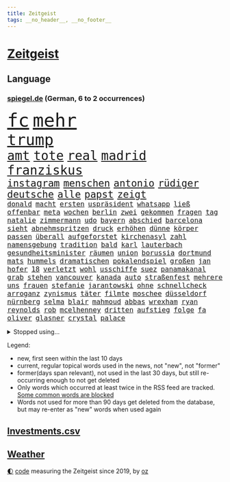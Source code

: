 ```yaml
---
title: Zeitgeist
tags: __no_header__, __no_footer__
---
```


# [Zeitgeist](https://oliz.io/zeitgeist/)

## Language

<h3><a href="https://www.spiegel.de" target="_blank">spiegel.de</a> (German, 6 to 2 occurrences)</h3>
<p style="font-family:monospace">
<span style="font-size:32pt"><a href="news_links.html#fc" class="current">fc</a></span>
<span style="font-size:32pt"><a href="news_links.html#mehr" class="current">mehr</a></span>
<br>
<span style="font-size:27pt"><a href="news_links.html#trump" class="current">trump</a></span>
<br>
<span style="font-size:22pt"><a href="news_links.html#amt" class="current">amt</a></span>
<span style="font-size:22pt"><a href="news_links.html#tote" class="current">tote</a></span>
<span style="font-size:22pt"><a href="news_links.html#real" class="current">real</a></span>
<span style="font-size:22pt"><a href="news_links.html#madrid" class="current">madrid</a></span>
<span style="font-size:22pt"><a href="news_links.html#franziskus" class="current">franziskus</a></span>
<br>
<span style="font-size:17pt"><a href="news_links.html#instagram" class="current">instagram</a></span>
<span style="font-size:17pt"><a href="news_links.html#menschen" class="current">menschen</a></span>
<span style="font-size:17pt"><a href="news_links.html#antonio" class="current">antonio</a></span>
<span style="font-size:17pt"><a href="news_links.html#rüdiger" class="current">rüdiger</a></span>
<span style="font-size:17pt"><a href="news_links.html#deutsche" class="current">deutsche</a></span>
<span style="font-size:17pt"><a href="news_links.html#alle" class="current">alle</a></span>
<span style="font-size:17pt"><a href="news_links.html#papst" class="current">papst</a></span>
<span style="font-size:17pt"><a href="news_links.html#zeigt" class="current">zeigt</a></span>
<br>
<span style="font-size:12pt"><a href="news_links.html#donald" class="current">donald</a></span>
<span style="font-size:12pt"><a href="news_links.html#macht" class="current">macht</a></span>
<span style="font-size:12pt"><a href="news_links.html#ersten" class="current">ersten</a></span>
<span style="font-size:12pt"><a href="news_links.html#uspräsident" class="current">uspräsident</a></span>
<span style="font-size:12pt"><a href="news_links.html#whatsapp" class="current">whatsapp</a></span>
<span style="font-size:12pt"><a href="news_links.html#ließ" class="current">ließ</a></span>
<span style="font-size:12pt"><a href="news_links.html#offenbar" class="current">offenbar</a></span>
<span style="font-size:12pt"><a href="news_links.html#meta" class="current">meta</a></span>
<span style="font-size:12pt"><a href="news_links.html#wochen" class="current">wochen</a></span>
<span style="font-size:12pt"><a href="news_links.html#berlin" class="current">berlin</a></span>
<span style="font-size:12pt"><a href="news_links.html#zwei" class="current">zwei</a></span>
<span style="font-size:12pt"><a href="news_links.html#gekommen" class="current">gekommen</a></span>
<span style="font-size:12pt"><a href="news_links.html#fragen" class="current">fragen</a></span>
<span style="font-size:12pt"><a href="news_links.html#tag" class="current">tag</a></span>
<span style="font-size:12pt"><a href="news_links.html#natalie" class="new">natalie</a></span>
<span style="font-size:12pt"><a href="news_links.html#zimmermann" class="current">zimmermann</a></span>
<span style="font-size:12pt"><a href="news_links.html#udo" class="current">udo</a></span>
<span style="font-size:12pt"><a href="news_links.html#bayern" class="current">bayern</a></span>
<span style="font-size:12pt"><a href="news_links.html#abschied" class="current">abschied</a></span>
<span style="font-size:12pt"><a href="news_links.html#barcelona" class="current">barcelona</a></span>
<span style="font-size:12pt"><a href="news_links.html#sieht" class="current">sieht</a></span>
<span style="font-size:12pt"><a href="news_links.html#abnehmspritzen" class="current">abnehmspritzen</a></span>
<span style="font-size:12pt"><a href="news_links.html#druck" class="current">druck</a></span>
<span style="font-size:12pt"><a href="news_links.html#erhöhen" class="current">erhöhen</a></span>
<span style="font-size:12pt"><a href="news_links.html#dünne" class="current">dünne</a></span>
<span style="font-size:12pt"><a href="news_links.html#körper" class="current">körper</a></span>
<span style="font-size:12pt"><a href="news_links.html#passen" class="current">passen</a></span>
<span style="font-size:12pt"><a href="news_links.html#überall" class="current">überall</a></span>
<span style="font-size:12pt"><a href="news_links.html#aufgeforstet" class="new">aufgeforstet</a></span>
<span style="font-size:12pt"><a href="news_links.html#kirchenasyl" class="new">kirchenasyl</a></span>
<span style="font-size:12pt"><a href="news_links.html#zahl" class="current">zahl</a></span>
<span style="font-size:12pt"><a href="news_links.html#namensgebung" class="new">namensgebung</a></span>
<span style="font-size:12pt"><a href="news_links.html#tradition" class="current">tradition</a></span>
<span style="font-size:12pt"><a href="news_links.html#bald" class="current">bald</a></span>
<span style="font-size:12pt"><a href="news_links.html#karl" class="current">karl</a></span>
<span style="font-size:12pt"><a href="news_links.html#lauterbach" class="current">lauterbach</a></span>
<span style="font-size:12pt"><a href="news_links.html#gesundheitsminister" class="current">gesundheitsminister</a></span>
<span style="font-size:12pt"><a href="news_links.html#räumen" class="current">räumen</a></span>
<span style="font-size:12pt"><a href="news_links.html#union" class="current">union</a></span>
<span style="font-size:12pt"><a href="news_links.html#borussia" class="current">borussia</a></span>
<span style="font-size:12pt"><a href="news_links.html#dortmund" class="current">dortmund</a></span>
<span style="font-size:12pt"><a href="news_links.html#mats" class="current">mats</a></span>
<span style="font-size:12pt"><a href="news_links.html#hummels" class="current">hummels</a></span>
<span style="font-size:12pt"><a href="news_links.html#dramatischen" class="current">dramatischen</a></span>
<span style="font-size:12pt"><a href="news_links.html#pokalendspiel" class="new">pokalendspiel</a></span>
<span style="font-size:12pt"><a href="news_links.html#großen" class="current">großen</a></span>
<span style="font-size:12pt"><a href="news_links.html#jan" class="current">jan</a></span>
<span style="font-size:12pt"><a href="news_links.html#hofer" class="new">hofer</a></span>
<span style="font-size:12pt"><a href="news_links.html#18" class="current">18</a></span>
<span style="font-size:12pt"><a href="news_links.html#verletzt" class="current">verletzt</a></span>
<span style="font-size:12pt"><a href="news_links.html#wohl" class="current">wohl</a></span>
<span style="font-size:12pt"><a href="news_links.html#usschiffe" class="new">usschiffe</a></span>
<span style="font-size:12pt"><a href="news_links.html#suez" class="new">suez</a></span>
<span style="font-size:12pt"><a href="news_links.html#panamakanal" class="current">panamakanal</a></span>
<span style="font-size:12pt"><a href="news_links.html#grab" class="current">grab</a></span>
<span style="font-size:12pt"><a href="news_links.html#stehen" class="current">stehen</a></span>
<span style="font-size:12pt"><a href="news_links.html#vancouver" class="new">vancouver</a></span>
<span style="font-size:12pt"><a href="news_links.html#kanada" class="current">kanada</a></span>
<span style="font-size:12pt"><a href="news_links.html#auto" class="current">auto</a></span>
<span style="font-size:12pt"><a href="news_links.html#straßenfest" class="new">straßenfest</a></span>
<span style="font-size:12pt"><a href="news_links.html#mehrere" class="current">mehrere</a></span>
<span style="font-size:12pt"><a href="news_links.html#uns" class="current">uns</a></span>
<span style="font-size:12pt"><a href="news_links.html#frauen" class="current">frauen</a></span>
<span style="font-size:12pt"><a href="news_links.html#stefanie" class="current">stefanie</a></span>
<span style="font-size:12pt"><a href="news_links.html#jarantowski" class="new">jarantowski</a></span>
<span style="font-size:12pt"><a href="news_links.html#ohne" class="current">ohne</a></span>
<span style="font-size:12pt"><a href="news_links.html#schnellcheck" class="current">schnellcheck</a></span>
<span style="font-size:12pt"><a href="news_links.html#arroganz" class="current">arroganz</a></span>
<span style="font-size:12pt"><a href="news_links.html#zynismus" class="new">zynismus</a></span>
<span style="font-size:12pt"><a href="news_links.html#täter" class="current">täter</a></span>
<span style="font-size:12pt"><a href="news_links.html#filmte" class="current">filmte</a></span>
<span style="font-size:12pt"><a href="news_links.html#moschee" class="current">moschee</a></span>
<span style="font-size:12pt"><a href="news_links.html#düsseldorf" class="current">düsseldorf</a></span>
<span style="font-size:12pt"><a href="news_links.html#nürnberg" class="current">nürnberg</a></span>
<span style="font-size:12pt"><a href="news_links.html#selma" class="new">selma</a></span>
<span style="font-size:12pt"><a href="news_links.html#blair" class="new">blair</a></span>
<span style="font-size:12pt"><a href="news_links.html#mahmoud" class="new">mahmoud</a></span>
<span style="font-size:12pt"><a href="news_links.html#abbas" class="current">abbas</a></span>
<span style="font-size:12pt"><a href="news_links.html#wrexham" class="new">wrexham</a></span>
<span style="font-size:12pt"><a href="news_links.html#ryan" class="current">ryan</a></span>
<span style="font-size:12pt"><a href="news_links.html#reynolds" class="current">reynolds</a></span>
<span style="font-size:12pt"><a href="news_links.html#rob" class="new">rob</a></span>
<span style="font-size:12pt"><a href="news_links.html#mcelhenney" class="new">mcelhenney</a></span>
<span style="font-size:12pt"><a href="news_links.html#dritten" class="current">dritten</a></span>
<span style="font-size:12pt"><a href="news_links.html#aufstieg" class="current">aufstieg</a></span>
<span style="font-size:12pt"><a href="news_links.html#folge" class="current">folge</a></span>
<span style="font-size:12pt"><a href="news_links.html#fa" class="current">fa</a></span>
<span style="font-size:12pt"><a href="news_links.html#oliver" class="current">oliver</a></span>
<span style="font-size:12pt"><a href="news_links.html#glasner" class="new">glasner</a></span>
<span style="font-size:12pt"><a href="news_links.html#crystal" class="current">crystal</a></span>
<span style="font-size:12pt"><a href="news_links.html#palace" class="current">palace</a></span>
</p>
<details>
<summary>Stopped using...</summary>
<p class="former" style="font-size:12pt">
diktator(1649) wahlkampf(1649) bedeuten(1648) vergeben(1648) vierte(1648) bitte(1647) gefährlichen(1647) fischer(1646) neuseeland(1646) sexuelle(1646) sicherheitsbehörden(1646) bundespräsident(1645) material(1645) positiv(1645) 2015(1644) anstieg(1643) ausgesprochen(1643) depressionen(1643) lust(1643) niveau(1643) nötig(1643) ruhe(1643) sekunden(1643) teilte(1643) philippinen(1642) provinz(1642) theater(1642) favoriten(1640) geliefert(1640) vergeblich(1640) 50000(1639) anlass(1639) bundesweit(1639) meint(1639) oktober(1639) polen(1639) strecke(1639) umwelt(1639) verfassungsschutz(1639) joachim(1638) konjunktur(1638) seitdem(1638) 2021(1637) aufgehoben(1637) bestätigen(1636) polens(1636) verschiebt(1636) zusammenhang(1636) angeblichen(1635) anhänger(1635) durfte(1635) investitionen(1635) werke(1635) west(1635) öffnen(1635) körperverletzung(1634) voraus(1634) zugelassen(1634) bundestrainer(1633) glauben(1633) projekt(1633) super(1632) beginnen(1631) beschwerden(1631) nachfrage(1631) nutzt(1631) zinsen(1631) e(1630) fußballprofi(1630) alarmiert(1629) distanz(1629) feld(1629) gering(1629) bewegen(1628) distanziert(1628) echten(1627) begriff(1626) bundesgerichtshof(1625) lkw(1625) juristisch(1624) kooperation(1622) reduzieren(1622) schrecken(1619) spenden(1619) papier(1618) rechtzeitig(1617) aufgetaucht(1615) händler(1614) not(1613) hinweis(1609) profis(1609) vermisste(1608) olympia(1601) herausforderung(1599) umbau(1550) öffnet(1534) carlos(1495) müll(1400) fachkräftemangel(1393) stundenlang(1390) zerstörte(1387) schrumpft(1377) bundesanwaltschaft(1374) freigesprochen(1372) tour(1370) verbunden(1367) 120(1337) schlafen(1313) mike(1310) bekräftigt(1288) fachkräfte(1276) zentralen(1276) einschätzungen(1272) inklusive(1250) methode(1249) otto(1229) invasion(1219) gerichte(1178) herausgefunden(1157) verantwortlichen(1156) positiven(1154) flughäfen(1152) schneiden(1130) unmittelbar(1128) gelöst(1127) nebenbei(1124) gefangenschaft(1119) bewusst(1108) nationalelf(1099) verärgert(1068) verhängnis(1062) gefällt(1061) sylt(1055) grünenpolitikerin(1046) kandidat(1045) bedarf(1036) nationale(1027) grün(1021) kampagne(1009) rettungsaktion(999) toilette(992) effekt(990) nation(977) führten(970) entstehen(949) tel(936) nationaltrainer(931) aviv(925) staatsanwalt(915) razzien(912) luftangriffe(888) gesprengt(880) pop(862) technische(862) traut(849) dritter(841) praxis(829) bewahren(809) verdächtigt(806) alcaraz(803) technologie(800) leon(799) loswerden(782) 150000(779) uhren(773) lieferte(770) hamilton(767) lewis(767) rivalen(767) angenommen(755) ferrari(749) arbeitskräfte(745) miami(743) gründung(739) veröffentlichte(725) ost(712) arbeiter(707) kane(700) seltsame(700) pilot(695) 9(688) lebensgefährlich(686) schlagabtausch(685) objekte(680) rechtsextremer(662) schuldenbremse(662) verriet(656) benachteiligt(648) essener(636) vormittag(635) journalistin(632) zeitgleich(630) entpuppt(629) staus(623) service(619) lady(612) netanyahus(610) folter(609) betriebe(603) knie(594) verfolgung(591) 24jährige(590) 03(589) reformiert(572) auswertung(571) besserung(570) hymne(570) eingeschränkt(565) harsche(565) rolf(565) mehrmals(564) sportlich(559) königshaus(552) raumstation(548) taugen(547) handball(542) kriegen(542) wütend(540) stimmte(535) nominierung(533) geiseln(529) mancherorts(526) wagt(525) geräumt(522) club(515) empfehlungen(511) sprecherin(510) manch(509) einschnitte(505) kanzlerkandidat(505) gespalten(504) kostenlos(504) produzent(500) kapitän(493) sowohl(492) kündigungen(491) ließe(491) gesichter(490) straftäter(486) ausgleich(480) historischer(477) dorthin(475) machtwechsel(468) grundgesetz(466) gezahlt(465) behandlung(464) rammte(461) mögen(457) provokation(455) normalerweise(453) audi(452) begegnen(452) brandenburgischen(452) dahintersteckt(449) michel(443) sap(440) hype(437) piloten(434) reichsten(434) staub(434) wüste(433) gefühle(430) gesichtet(428) heiraten(428) bunte(426) offenbaren(426) mauer(425) nationalsozialismus(423) vizepräsidentin(421) zerlegt(421) häusern(420) solches(418) plänen(416) leichtathletik(415) wald(415) angeordnet(414) 17jähriger(409) gäbe(409) klette(409) polizeibeamte(409) raf(409) ranking(408) sitze(405) wirtschaftskrise(404) zentimeter(403) rechtslage(399) scheidung(399) sabine(398) dienen(397) klagte(397) fotografiert(395) planung(395) schülerinnen(392) überlassen(391) vertritt(390) plastik(388) geringer(387) halbzeit(387) bgh(385) diana(381) flüchtlingen(381) drittes(379) boss(378) kulissen(376) potenzial(370) studien(367) bedingung(365) polizistin(361) set(361) vehement(360) türen(357) anschläge(356) versuchter(355) diplomatischen(354) häufen(350) relativ(350) wittert(347) grenzkontrollen(346) rafael(345) ablauf(344) autobranche(343) laufender(343) systematisch(340) 28jährige(336) stephen(335) kryptowährung(334) vermitteln(333) france(329) polarisiert(328) besitzt(327) verdachtsfall(325) reiz(324) match(321) stiegen(321) robin(319) verbrenneraus(319) breiten(317) türkischer(315) eingesperrt(312) tourist(311) suchten(306) lauern(303) demi(301) gesteuert(298) exfreundin(296) süddeutschland(296) warnte(296) bürgerinnen(294) interaktiven(291) kurioser(290) jemanden(288) kümmern(286) gelitten(285) nuri(285) ruf(285) friseur(284) medikamente(284) westküste(284) hubert(283) sperren(283) naomi(282) wanderer(280) erfinden(278) passende(278) königliche(277) mittelschicht(276) wildnis(274) besseren(273) zerstörten(273) gefühlen(270) starkem(270) angekündigte(264) löschen(264) fritz(260) hose(260) schwierigen(258) kater(257) bundesnetzagentur(256) impfstoff(254) behauptete(253) mobilisieren(253) bordell(252) klimakonferenz(252) 83(251) sozialdemokrat(250) knüpfen(249) suchmaschine(248) verzweifelt(248) kürzungen(247) lka(246) sitzung(245) telefoniert(244) inhaftierten(239) venezuelas(238) georgia(236) konzernchef(236) umfragewerte(236) versprach(236) astronomie(233) senden(232) staatsoberhaupt(232) reformieren(230) schnäppchen(230) 82(229) begleiter(228) daniela(227) abbau(226) rekrutiert(226) dankesrede(225) khan(225) freiburger(224) kapital(224) nämlich(224) streichung(224) filialen(222) abschuss(220) austritt(220) florentina(220) holzinger(220) neuanfang(220) allgemeine(217) cem(217) ungewiss(217) özdemir(217) gegenden(216) parteifreund(216) trost(214) flüchtete(213) jakob(213) liam(213) verbraucherzentrale(211) dienstagmorgen(210) legendären(210) krebserkrankung(207) leipziger(206) wiedereinzug(206) bruchteil(204) hofiert(202) dauerten(201) einzelnen(201) namibia(201) stimmten(201) fossilien(200) handyverbot(200) missgeschick(200) torhüterin(200) wahrheiten(199) cavallo(197) gisèle(197) mittelalter(197) verüben(197) 2500(196) biathlon(195) befragten(194) kleinkinder(194) verfassung(194) milizen(193) pelicot(192) gewagt(191) toiletten(191) überwachungskamera(191) begeisterte(190) westens(190) ausgehen(189) monats(188) goretzka(187) mutmaßlichem(187) republikanern(187) anzeigen(186) wiedereröffnung(186) eineinhalb(185) konkreten(184) echter(183) rechtsextremist(183) techkonzern(183) strackzimmermann(182) gründete(181) günstigere(180) mutterschaft(180) seitenhieb(180) arizona(179) adhs(178) vorsorglich(178) artenvielfalt(177) laufenden(176) korruptionsvorwürfen(175) maler(174) tsg(174) hilflos(173) branchenverband(168) chip(168) apokalypse(167) autobiografie(165) han(165) kategorien(165) zusammenarbeiten(165) schwärmt(164) busse(163) zustände(163) bundesrat(162) gesteigert(162) dubaischokolade(161) eddie(161) leser(161) tanken(161) jake(160) spdfraktionschef(160) zendaya(159) psychiatrischen(158) akkuschrauber(157) uhaft(156) richtete(154) schlappe(153) glücksfall(150) ruhen(150) ukrainekriegs(150) wirtschaftsgipfel(150) anschaffung(149) traditionell(149) kurden(148) kurdische(147) mangelhafte(147) milliardenhöhe(147) runden(147) schläft(147) talfahrt(147) aldi(146) gewaltige(146) kürzen(146) louisiana(146) tankstelle(146) lopez(145) knickt(144) wirtschaftswende(144) einwanderung(143) fähre(143) blatt(142) chalamet(142) funkt(142) gefahndet(142) hingerichtet(142) lucas(142) schmuck(142) schulzeit(142) timothée(142) verstanden(142) wortbruch(142) ähneln(142) aiwanger(141) herzog(140) sprint(140) abgestimmt(139) orlando(138) delegation(137) kartons(137) ausgaben(135) greenpeace(135) verurteilen(135) young(135) australiens(134) bundestages(134) ignoranz(134) diebin(133) zocken(133) geschrumpft(132) scharfer(132) schwangerschaftsabbrüche(132) konferenz(131) kunststück(131) ussängerin(131) wal(131) einreisekontrollen(130) wirtschaftsweise(130) säuglinge(129) apotheke(128) boxlegende(128) geschätzt(128) telefonat(128) tyson(128) stützpunkt(127) weisheit(127) barrier(125) nachgewiesen(125) verheerende(125) abheben(124) accounts(124) begehrt(124) syrischen(124) uhrzeit(124) wggarantie(123) übergeben(123) energieinfrastruktur(121) 62(120) baugenehmigungen(120) befragung(120) bemerkenswerte(120) bezieht(120) hilfsorganisation(120) ärztliche(120) extra(119) gadgets(119) gelockert(119) jair(119) lüneburg(119) spiekeroog(119) verschieben(119) bonn(118) manches(118) faschismus(117) jeans(117) teamkollege(117) morddrohungen(115) reinen(115) schauspielerinnen(115) sparer(115) dämlich(114) fbichef(114) kash(114) noten(114) patel(114) traurig(114) vanessa(114) vereinigte(114) lettland(113) preuß(113) rachel(113) ernsthaft(112) nervt(112) führungsstil(111) komische(111) mittelmäßig(111) verankert(111) überführen(111) afrikas(110) bedeckt(110) kannten(110) ankündigungen(109) konkurrieren(109) norweger(109) tränengas(109) adidas(108) großeltern(108) hagen(108) rockband(108) spendete(108) währung(108) befeuern(107) gesundheitssystem(107) praktischen(107) verstößen(107) brad(106) halbinsel(106) pitt(106) verhandlung(106) axt(105) dasselbe(105) prinzen(105) heide(104) längsten(104) messenger(104) rückte(104) umstrittensten(104) feministischen(103) schultern(103) unveröffentlichte(102) zeitdruck(102) anhand(101) blind(101) schülern(101) staunen(101) begnadigung(100) chips(100) griffen(100) standards(100) verlockend(100) verursachten(100) 42jährigen(99) tilgen(99) unterwerfen(99) vorschlagen(98) 32jährige(97) freigelassen(97) pfeift(97) 52(96) erbeutet(96) klischee(96) selbstkritik(96) verbreitete(96) charité(95) freiwilligen(95) dialog(94) begab(93) monika(93) sexszenen(93) butch(91) eingekauft(91) glaubens(91) suni(91) umbenennen(91) wilmore(91) zutaten(91) altersdiskriminierung(90) aufzuarbeiten(90) durchsuchten(90) enthalten(90) erarbeitet(90) grandjean(90) großfamilie(90) rennserie(90) türsteher(90) verbreiteten(90) beispiele(89) ermittelte(89) passagiermaschine(89) socken(89) verpflichtende(89) visualisierung(89) voranschreiten(89) anke(88) baldoni(88) blake(88) elterngeld(88) erfüllten(88) heathrow(88) krankenhauses(88) lively(88) nächstenliebe(88) qualifikationsspiel(88) zuhause(88) gerechtigkeit(87) skifahren(87) staatsanwältin(87) umkreist(87) beigetragen(86) neunzigerjahren(86) regisseurin(86) tabea(86) vermeintlicher(86) 2045(85) bella(85) generalstaatsanwältin(85) hollywoodregisseur(85) interessanter(85) lockerung(85) scheidet(85) schnitzer(85) verschlossene(85) weltschachverband(85) odyssee(84) ramsey(84) selbstbewusstsein(84) studentinnen(84) émile(84) linker(83) schulter(83) verfolgten(83) beschädigtem(82) flasche(82) gültig(82) research(82) unbekannt(82) verführerischer(82) versichert(82) wertvollsten(82) whiskey(82) airports(81) predigt(81) privileg(81) rechnerisch(81) setze(81) spitzenturnerin(81) uneinigkeit(81) usschauspielerin(81) votiert(81) bui(80) gesunden(80) gewöhnen(80) suchaktion(80) unomenschenrechtsbüro(80) ziviler(80) 77(79) air(79) auftragslage(79) lehrern(79) synchronsprechen(79) tagt(79) klimaneutralität(78) legendärer(78) rüttelt(78) unsinn(78) verwechseln(78) übungen(78) ablehnt(77) kreisverband(77) massiver(77) milliardenschulden(77) simbabwe(77) spektakuläre(77) stromkosten(77) unomitarbeiter(77) verkaufte(77) wintersport(77) drogenkonsum(76) gelobt(76) gesundheitsbehörde(76) gradmesser(76) schmecken(76) 289(75) anteilen(75) darm(75) entgegensetzen(75) gmbh(75) homosexualität(75) spezialist(75) uk(75) uran(75) verschulden(75) zuschauen(75) abgenickt(74) einsatzkräften(74) fußgängerin(74) rosa(74) schlimmen(74) biathletin(73) früheres(73) gedenkort(73) petitionen(73) richtlinien(73) rsfmiliz(73) scheine(73) weltregionen(73) haufen(72) kugelbombe(72) oblast(72) starlink(72) beteuern(71) geimpft(71) manchem(71) rebellische(71) stört(71) verkaufszahlen(71) besetztes(70) erfolgsgeschichte(70) khartum(70) klimaneutral(70) manipulierte(70) talk(70) anhaltspunkte(69) elend(69) ergreift(69) erhalte(69) patricia(69) sommerspiele(69) versorger(69) einlass(68) errungenschaften(68) station(68) sterne(68) unterkünften(68) verstimmungen(68) vertiefen(68) zeugin(68) drinnen(67) mandy(67) prinzipien(67) schiffen(67) teleskop(67) chile(66) konstruktiven(66) körperlich(66) premiere(66) taskforce(66) unbesiegbar(66) bestimmung(65) bündeln(65) carney(65) winzerinnen(65) ausgabe(64) dm(64) geschwindigkeiten(64) mies(64) orf(64) rückgängig(64) tübinger(64) unterlagen(64) unterlief(64) unterrichtet(64) wohnmobil(64) aufholjagd(63) chilenischen(63) chinapolitik(63) hoffenheims(63) kuriosesten(63) mentale(63) tausender(63) zugreifen(63) aufmarsch(62) handschellen(62) intrige(62) magazine(62) tenniswelt(62) ungültig(62) vertraulichen(62) drogensüchtige(61) känguru(61) norderney(61) stella(61) 1991(60) ausfindig(60) auslieferungshaft(60) friedenstruppen(60) kulturgeschichte(60) perspektive(60) widersacher(60) bredouille(59) egoismus(59) getränk(59) auffanglager(58) berlinmitte(58) biopic(58) verwechslung(58) 242(57) kooperationen(57) ländlichen(57) saarländische(57) verkraften(57) andenken(56) ankläger(56) bürgergeldempfängern(56) einspringen(56) filmreif(56) fossile(56) fraktionsspitze(56) gaga(56) lidl(56) orange(56) sauber(56) shakespeares(56) colorado(55) dak(55) kosteten(55) paraden(55) phantom(55) tarifverhandlungen(55) vwbulli(55) wunschkandidat(55) eignen(54) erbitterter(54) familienmitglieder(54) hang(54) sabotageakte(54) eitelkeit(53) niko(53) offensiv(53) protestaktion(53) senders(53) unescoweltkulturerbe(53) niger(52) steckte(52) tipp(52) beschießen(51) eingeschätzt(51) gekrönt(51) niedrigere(51) ankara(50) clemens(50) fachleuten(50) geheimnisvolle(50) kämpferisch(50) siege(50) ungebrochen(50) ungewöhnlichem(50) 60jährige(49) angemessen(49) berechnung(49) ioc(49) sprachlos(49) 66jährige(48) bundestagsdebatte(48) gespendet(48) klimazielen(48) sarkozy(48) verbrachte(48) guineabissau(47) imamoğlu(47) marieagnes(47) repressionen(47) riesiges(47) stimmzettel(47) zeche(47) ausschluss(46) maßstab(46) untergebracht(46) verängstigt(46) ausgleichen(45) berichteten(45) runter(45) schlechtem(45) handelsrouten(44) mobilisiert(44) anschließen(43) autoritären(43) erfanden(43) erwischte(43) katastrophale(43) leo(43) milliardeninvestitionen(43) attraktive(42) befund(42) entsendung(42) gremium(42) inhaftierte(42) pfleger(42) sicherheitsfreigaben(42) tägliche(42) weggefegt(42) alkoholkonsum(41) center(41) einkauft(41) euzölle(41) lebten(41) raumsonde(41) tv+(41) gescheiterter(40) ingebrigtsen(40) langfristigen(40) terrorgruppe(40) ausharren(39) chaotisch(39) fahrlehrer(39) gleichnamigen(39) lahme(39) rückreise(39) #metoo(38) auszug(38) bdi(38) mehrarbeit(38) minen(38) mitsprache(38) rassismuserfahrungen(38) spdpolitikerin(38) benutzt(37) kettensäge(37) mitnehmen(37) slogan(37) unverhältnismäßig(37) wohlstands(37) ärzten(37) auseinanderdriften(36) autozölle(36) frösche(36) hochrangiges(36) interessenkonflikte(36) rechtfertigt(36) riad(36) brötchen(35) investors(35) kassel(35) regierungen(35) schlechteste(35) showgeschäft(35) tücken(35) versprochene(35) 25jähriger(34) großrazzia(34) kollaps(34) staatsapparat(34) verbrennungsmotoren(34) verholfen(34) waldimir(34) bodentruppen(33) bundesinnenministerin(33) lizenzen(33) prozessauftakt(33) rechtsrucks(33) usstreitkräfte(33) anzukurbeln(32) brandner(32) co₂emissionen(32) elektroautohersteller(32) mitteln(32) bierchen(31) entschlossenheit(31) gegnerischen(31) händeringend(31) würdigt(31) zuschauern(31) aufrüsten(30) entwicklungshilfe(30) erdoğans(30) formel1star(30) grandios(30) unfreiwillig(30) verachtung(30) einiger(29) eröffnungsrede(29) ifo(29) kadaver(29) kantine(29) marschiert(29) schwarzwald(29) profitierten(28) tyrannen(28) dienten(27) einzuschätzen(27) flüchtlingscamp(27) groko(27) härtesten(27) unvorstellbar(27) zollankündigung(27) blatter(26) buchautor(26) filmgeschäft(26) fuest(26) hamaspropaganda(26) populäre(26) schädliche(26) bildschirm(25) conan(25) doppelte(25) downey(25) hendrik(25) kommentatoren(25) ärmsten(25) anstehen(24) mehrausgaben(24) reformierte(24) schlucken(24) ukrainegipfel(24) zwangspause(24) einfachen(23) eon(23) no(23) other(23) prämien(23) stromausfall(23) trainern(23) 2050(22) 90000(22) berichterstattung(22) energiekonzern(22) gebäck(22) halfen(22) senatoren(22) traumziel(22) a9(21) breit(21) fe(21) generell(21) hackman(21) haifa(21) o’brien(21) pisten(21) weiterzugeben(21) besorgen(20) cent(20) kulturzentrum(20) winzer(20) 1997(19) arakawa(19) betsy(19) europaweite(19) komiker(19) mayhem(19) reißen(19) abtreten(18) bestrebungen(18) spezialeinheit(18) beantworten(17) erfolgsrezept(17) kontrollierten(17) regierungsnahe(17) stefani(17) unkrautvernichtungsmittels(17) brisbane(16) drauf(16) fadenkreuz(16) fahrlässige(16) geringen(16) milliardenausgaben(16) milliardenpaket(16) nordderby(16) rekordkulisse(16) roberts(16) roll(16) schwuler(16) 44jährigen(15) alleinherrscher(15) berlinschöneberg(15) case(15) cold(15) disqualifiziert(15) ehemals(15) enfant(15) kubikmeter(15) melanie(15) terrible(15) todesumstände(15) ukrainerusslandkrieg(15) angreift(14) finanzpaket(14) juristin(14) politikwissenschaftlerin(14) toronto(14) wombat(14) zugelegt(14) äußerten(14) batteriefabrik(13) bearbeiten(13) begrüßen(13) bestochen(13) geklauter(13) kolosseum(13) long(13) nationaler(13) posieren(13) ritzen(13) sachbearbeiterin(13) teilschuld(13) tennissport(13) touristenfails(13) unpassende(13) airport(12) aufmerksam(12) brasilianische(12) bratzpop(12) einmischen(12) entertainment(12) joschka(12) ludwigsburg(12) länderkammer(12) mürbe(12) osteuropa(12) schuf(12) verlobten(12) eishockey(11) entlarvt(11) erzeugen(11) installiert(11) investitionspaket(11) kilometerweit(11) misslingt(11) motorräder(11) philippinische(11) pipeline(11)
</p>
</details>
<p>Legend:
<ul>
<li><span class="new">new</span>, first seen within the last 10 days</li>
<li><span class="current">current</span>, regular topical words used in the news, not "new", not "former"</li>
<li><span class="former">former(days span relevant)</span>, not used in the last 30 days, but still re-occurring enough to not get deleted</li>
<li>Only words which occurred at least twice in the RSS feed are tracked. <a href="language/filters.py">Some common words are blocked</a></li>
<li>Words not used for more than 90 days get deleted from the database, but may re-enter as "new" words when used again</li>
</ul>
</p>

## [Investments](investments.html)[.csv](investments.csv)

## [Weather](weather.html)

<footer>
<a href="javascript:toggleTheme()" class="nav">🌓</a>
<a href="https://github.com/ooz/zeitgeist">code</a> measuring the Zeitgeist since 2019, by <a href="https://oliz.io">oz</a>
</footer>
